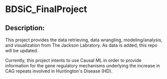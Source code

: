 # BDSiC_FinalProject

## Description:

This project provides the data retrieving, data wrangling, modeling/analysis, and visualization from The Jackson Labratory. As data is added, this repo will be updated. 

Currently, this project intents to use Causal ML in order to provide information for the gene regulatory mechanisms underlying the increase in CAG repeats involved in Huntington's Disease (HD).


